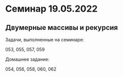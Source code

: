 # Семинар 19.05.2022
## Двумерные массивы и рекурсия
Задачи, выполненные на семинаре:

053, 055, 057, 059

Домашнее задание:

054, 056, 058, 060, 062
